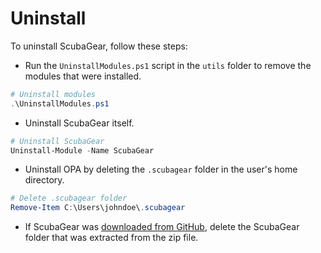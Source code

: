 # Uninstall

To uninstall ScubaGear, follow these steps:

* Run the `UninstallModules.ps1` script in the `utils` folder to remove the modules that were installed.

```powershell
# Uninstall modules
.\UninstallModules.ps1
```

* Uninstall ScubaGear itself.

```powershell
# Uninstall ScubaGear
Uninstall-Module -Name ScubaGear 
```

* Uninstall OPA by deleting the `.scubagear` folder in the user's home directory.

```powershell
# Delete .scubagear folder
Remove-Item C:\Users\johndoe\.scubagear
```

* If ScubaGear was [downloaded from GitHub](github.md), delete the ScubaGear folder that was extracted from the zip file.
